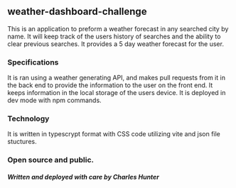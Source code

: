 ## weather-dashboard-challenge

This is an application to preform a weather forecast in any searched city by name.
It will keep track of the users history of searches and the ability to clear previous searches.
It provides a 5 day weather forecast for the user.

### Specifications
It is ran using a weather generating API, and makes pull requests from it in the back end to provide the information to the user on the front end.
It keeps information in the local storage of the users device.
It is deployed in dev mode with npm commands.

### Technology
It is written in typescrypt format with CSS code utilizing vite and json file stuctures.

### Open source and public.

##### Written and deployed with care by Charles Hunter #####
